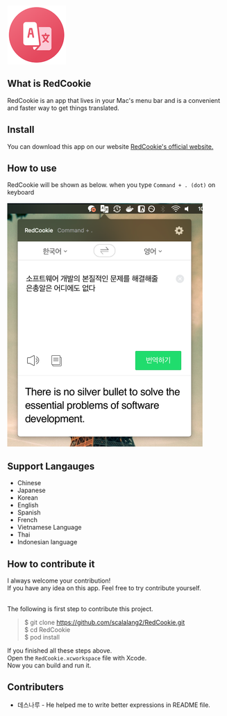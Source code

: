 ![Logo](./docs/images/logo.png)

## What is RedCookie
RedCookie is an app that lives in your Mac's menu bar and is a convenient and faster way to get things translated.

## Install
You can download this app on our website [RedCookie's official website.](https://scalalang2.github.io/RedCookie/)

## How to use
RedCookie will be shown as below. when you type `Command + . (dot)` on keyboard<br><br>
![Quick Translator Screenshot 2](./docs/images/screenshot.png)

## Support Langauges
* Chinese
* Japanese
* Korean
* English
* Spanish
* French
* Vietnamese Language
* Thai
* Indonesian language

## How to contribute it
I always welcome your contribution!<br>
If you have any idea on this app. Feel free to try contribute yourself.<br><br>

The following is first step to contribute this project.

> $ git clone https://github.com/scalalang2/RedCookie.git<br>
> $ cd RedCookie<br>
> $ pod install

If you finished all these steps above.<br>
Open the `RedCookie.xcworkspace` file with Xcode.<br>
Now you can build and run it.

## Contributers
* 데스나루 - He helped me to write better expressions in README file.
